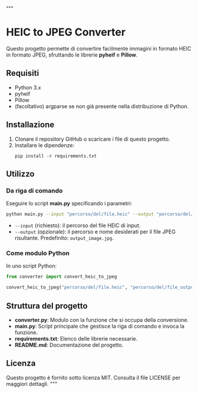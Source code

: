 """
# HEIC to JPEG Converter

Questo progetto permette di convertire facilmente immagini in formato HEIC in formato JPEG, sfruttando le librerie **pyheif** e **Pillow**.

## Requisiti
- Python 3.x
- pyheif
- Pillow
- (facoltativo) argparse se non già presente nella distribuzione di Python.

## Installazione
1. Clonare il repository GitHub o scaricare i file di questo progetto.
2. Installare le dipendenze:
   ```
   pip install -r requirements.txt
   ```

## Utilizzo
### Da riga di comando
Eseguire lo script **main.py** specificando i parametri:
```bash
python main.py --input "percorso/del/file.heic" --output "percorso/del/file_output.jpg"
```
- `--input` (richiesto): il percorso del file HEIC di input.
- `--output` (opzionale): il percorso e nome desiderati per il file JPEG risultante. Predefinito: `output_image.jpg`.

### Come modulo Python
In uno script Python:
```python
from converter import convert_heic_to_jpeg

convert_heic_to_jpeg("percorso/del/file.heic", "percorso/del/file_output.jpg")
```

## Struttura del progetto
- **converter.py**: Modulo con la funzione che si occupa della conversione.
- **main.py**: Script principale che gestisce la riga di comando e invoca la funzione.
- **requirements.txt**: Elenco delle librerie necessarie.
- **README.md**: Documentazione del progetto.

## Licenza
Questo progetto è fornito sotto licenza MIT. Consulta il file LICENSE per maggiori dettagli.
"""